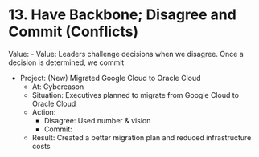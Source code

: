 # 13. Have Backbone; Disagree and Commit (Conflicts)

Value: - Value: Leaders challenge decisions when we disagree. Once a decision is determined, we commit
- Project: (New) Migrated Google Cloud to Oracle Cloud
  - At: Cybereason
  - Situation: Executives planned to migrate from Google Cloud to Oracle Cloud
  - Action:
    - Disagree: Used number & vision
    - Commit:
  - Result: Created a better migration plan and reduced infrastructure costs